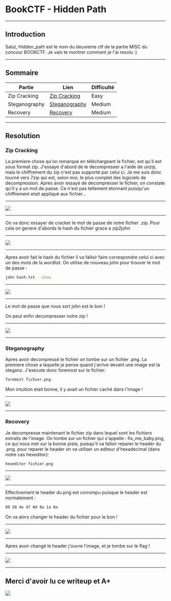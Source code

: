 # BookCTF - Hidden Path

----------------------------------------------------------------------

## Introduction

Salut, Hidden_path est le nom du deuxieme ctf de la partie MISC du concour BOOKCTF.
Je vais te montrer comment je l'ai resolu :)

----------------------------------------------------------------------

## Sommaire

|Partie| Lien |Difficulté|
|------|------|----------|
|Zip Cracking| [Zip Cracking](https://github.com/Ph3nX-Z/Writeups/tree/main/BookCTF%20-%20Hidden%20Path#zip-cracking) | Easy |
|Steganography| [Steganography](https://github.com/Ph3nX-Z/Writeups/tree/main/BookCTF%20-%20Hidden%20Path#steganography) | Medium |
|Recovery | [Recovery](https://github.com/Ph3nX-Z/Writeups/tree/main/BookCTF%20-%20Hidden%20Path#recovery) | Medium |

----------------------------------------------------------------------

## Resolution

### Zip Cracking

La premiere chose qu'on remarque en téléchargeant le fichier, est qu'il est sous format zip.
J'essaye d'abord de le decompresser a l'aide de unzip, mais le chiffrement du zip n'est pas supporté par celui ci. Je me suis donc tourné vers 7zip qui est, selon moi, le plus complet des logiciels de decompression.
Apres avoir essayé de decompresser le fichier, on constate qu'il y a un mot de passe. Ce n'est pas tellement etonnant puisqu'un chiffrement etait appliqué aux fichier...

----------------------------------------------------------------------

![](1.png)

----------------------------------------------------------------------

On va donc essayer de cracker le mot de passe de notre fichier .zip. Pour cela on genere d'abords le hash du fichier grace a zip2john

----------------------------------------------------------------------

![](2.png)

----------------------------------------------------------------------

Apres avoir fait le hash du fichier il va falloir faire correspondre celui ci avec un des mots de la wordlist. On utilise de nouveau john pour trouver le mot de passe :
```sh
john hash.txt --show
```

----------------------------------------------------------------------

![](3.png)

----------------------------------------------------------------------

Le mot de passe que nous sort john est le bon !

On peut enfin decompresser notre zip !

----------------------------------------------------------------------

![](4.png)

----------------------------------------------------------------------

### Steganography

Apres avoir decompressé le fichier on tombe sur un fichier .png. La premiere chose a laquelle je pense quand j'arrive devant une image est la stegano. J'execute donc foremost sur le fichier:
```sh
foremost fichier.png
```
Mon intuition etait bonne, il y avait un fichier caché dans l'image !

----------------------------------------------------------------------

![](5.png)

----------------------------------------------------------------------

### Recovery

Je decompresse maintenant le fichier zip dans lequel sont les fichiers extraits de l'image.
On tombe sur un fichier qui s'appelle : fix_me_baby.png, ce qui nous met sur la bonne piste, puisqu'il va falloir reparer le header du .png.
pour reparer le header on va utiliser un editeur d'hexadecimal (dans notre cas hexeditor):
```sh
hexeditor fichier.png
```

----------------------------------------------------------------------

![](9.png)

----------------------------------------------------------------------

Effectivement le header du png est corrompu puisque le header est normalement :
```sh
89 50 4e 47 0d 0a 1a 0a
```
On va alors changer le header du fichier pour le bon !

----------------------------------------------------------------------

![](10.png)

----------------------------------------------------------------------

Apres avoir changé le header j'ouvre l'image, et je tombe sur le flag !

----------------------------------------------------------------------

![](11.png)

----------------------------------------------------------------------


## Merci d'avoir lu ce writeup et A+

![](good.jpg)
